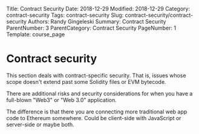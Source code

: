 Title: Contract Security
Date: 2018-12-29
Modified: 2018-12-29
Category: contract-security
Tags: contract-security
Slug: contract-security/contract-security
Authors: Randy Gingeleski
Summary: Contract Security
ParentNumber: 3
ParentCategory: Contract Security
PageNumber: 1
Template: course_page


# Contract security

This section deals with contract-specific security. That is, issues whose scope doesn't extend past some Solidity files or EVM bytecode.

There are additional risks and security considerations for when you have a full-blown "Web3" or "Web 3.0" application.

The difference is that there you are connecting more traditional web app code to Ethereum somewhere. Could be client-side with JavaScript or server-side or maybe both.
